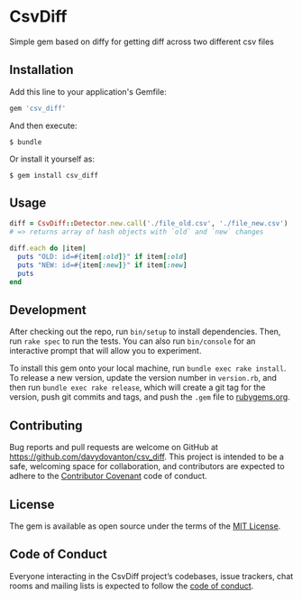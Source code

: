 # CsvDiff

Simple gem based on diffy for getting diff across two different csv files

## Installation

Add this line to your application's Gemfile:

```ruby
gem 'csv_diff'
```

And then execute:

    $ bundle

Or install it yourself as:

    $ gem install csv_diff

## Usage

```ruby
diff = CsvDiff::Detector.new.call('./file_old.csv', './file_new.csv')
# => returns array of hash objects with `old` and `new` changes

diff.each do |item|
  puts "OLD: id=#{item[:old]}" if item[:old]
  puts "NEW: id=#{item[:new]}" if item[:new]
  puts
end
```

## Development

After checking out the repo, run `bin/setup` to install dependencies. Then, run `rake spec` to run the tests. You can also run `bin/console` for an interactive prompt that will allow you to experiment.

To install this gem onto your local machine, run `bundle exec rake install`. To release a new version, update the version number in `version.rb`, and then run `bundle exec rake release`, which will create a git tag for the version, push git commits and tags, and push the `.gem` file to [rubygems.org](https://rubygems.org).

## Contributing

Bug reports and pull requests are welcome on GitHub at https://github.com/davydovanton/csv_diff. This project is intended to be a safe, welcoming space for collaboration, and contributors are expected to adhere to the [Contributor Covenant](http://contributor-covenant.org) code of conduct.

## License

The gem is available as open source under the terms of the [MIT License](https://opensource.org/licenses/MIT).

## Code of Conduct

Everyone interacting in the CsvDiff project’s codebases, issue trackers, chat rooms and mailing lists is expected to follow the [code of conduct](https://github.com/[USERNAME]/csv_diff/blob/master/CODE_OF_CONDUCT.md).
